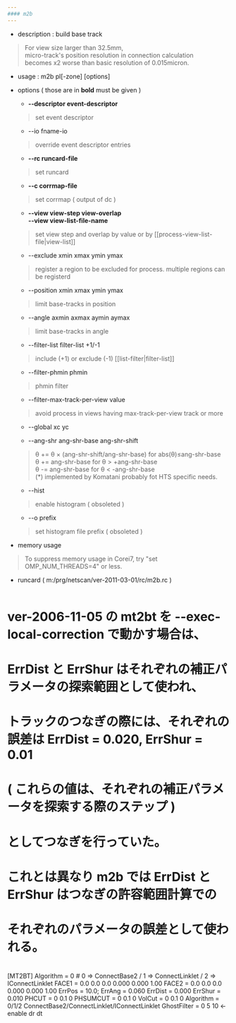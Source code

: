 ```yaml
---
#### m2b
---
```


+ description : build base track  
> For view size larger than 32.5mm,  
> micro-track's position resolution in connection calculation  
> becomes x2 worse than basic resolution of 0.015micron.  
+ usage : m2b pl[-zone] [options]
+ options ( those are in **bold** must be given )
  - **--descriptor event-descriptor**
  > set event descriptor  

  - --io fname-io
  > override event descriptor entries  

  - **--rc runcard-file**
  > set runcard  

  - **--c corrmap-file**
  > set corrmap ( output of dc )  

  - **--view view-step view-overlap**  
    **--view view-list-file-name**  
  > set view step and overlap by value or by [[process-view-list-file|view-list]]  

  - --exclude xmin xmax ymin ymax
  > register a region to be excluded for process. multiple regions can be registerd  

  - --position xmin xmax ymin ymax
  > limit base-tracks in position  

  - --angle axmin axmax aymin aymax
  > limit base-tracks in angle  

  - --filter-list filter-list +1/-1
  > include (+1) or exclude (-1) [[list-filter|filter-list]]  

  - --filter-phmin phmin
  > phmin filter  

  - --filter-max-track-per-view value
  > avoid process in views having max-track-per-view track or more  

  - --global xc yc
  >  

  - --ang-shr ang-shr-base ang-shr-shift
  > &theta; += &theta; &times; (ang-shr-shift/ang-shr-base) for abs(&theta;)≤ang-shr-base  
  > &theta; += ang-shr-base for &theta; > +ang-shr-base  
  > &theta; -= ang-shr-base for &theta; < -ang-shr-base  
  > (*) implemented by Komatani probably fot HTS specific needs.  

  - --hist
  > enable histogram ( obsoleted )  

  - --o prefix
  > set histogram file prefix ( obsoleted )  

+ memory usage
> To suppress memory usage in Corei7, try "set OMP_NUM_THREADS=4" or less. 

+ runcard ( m:/prg/netscan/ver-2011-03-01/rc/m2b.rc )
  ```
#
# ver-2006-11-05 の mt2bt を --exec-local-correction で動かす場合は、
# ErrDist と ErrShur はそれぞれの補正パラメータの探索範囲として使われ、
# トラックのつなぎの際には、それぞれの誤差は ErrDist = 0.020, ErrShur = 0.01 
# ( これらの値は、それぞれの補正パラメータを探索する際のステップ ) 
# としてつなぎを行っていた。
# これとは異なり m2b では ErrDist と ErrShur はつなぎの許容範囲計算での
# それぞれのパラメータの誤差として使われる。
#
[MT2BT]
Algorithm   = 0 # 0 => ConnectBase2 / 1 => ConnectLinklet / 2 => IConnectLinklet
FACE1       = 0.0 0.0 0.0 0.000 0.000 1.00
FACE2       = 0.0 0.0 0.0 0.000 0.000 1.00
ErrPos      = 10.0;
ErrAng      = 0.060
ErrDist     = 0.000
ErrShur     = 0.010
PHCUT       = 0 0.1 0
PHSUMCUT    = 0 0.1 0
VolCut      = 0 0.1 0
Algorithm   = 0/1/2 ConnectBase2/ConnectLinklet/IConnectLinklet
GhostFilter = 0 5 10 <- enable dr dt
  ```
